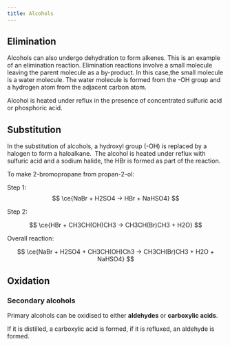```yaml
---
title: Alcohols
---
```


## Elimination
Alcohols can also undergo dehydration to form alkenes. This is an example of an elimination reaction. Elimination reactions involve a small molecule leaving the parent molecule as a by-product. In this case,the small molecule is a water molecule. The water molecule is formed from the -OH group and a hydrogen atom from the adjacent carbon atom.

  

Alcohol is heated under reflux in the presence of concentrated sulfuric acid or phosphoric acid.

## Substitution
In the substitution of alcohols, a hydroxyl group (-OH) is replaced by a halogen to form a haloalkane.  The alcohol is heated under reflux with sulfuric acid and a sodium halide, the HBr is formed as part of the reaction.

To make 2-bromopropane from propan-2-ol:

Step 1:
$$
\ce{NaBr + H2SO4 -> HBr + NaHSO4}
$$

Step 2:

$$
\ce{HBr + CH3CH(OH)CH3 -> CH3CH(Br)CH3 + H2O}
$$

Overall reaction:

$$
\ce{NaBr + H2SO4 + CH3CH(OH)Ch3 -> CH3CH(Br)CH3 + H2O + NaHSO4}
$$

## Oxidation

### Secondary alcohols
Primary alcohols can be oxidised to either **aldehydes** or **carboxylic acids**.

If it is distilled, a carboxylic acid is formed, if it is refluxed, an aldehyde is formed.